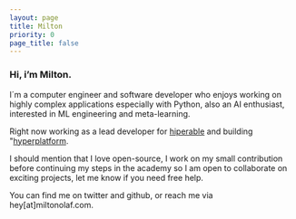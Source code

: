 ```yaml
---
layout: page
title: Milton
priority: 0
page_title: false
---
```

### **Hi, i’m Milton.**

I´m a computer engineer and software developer who enjoys working on highly complex applications especially with Python, also an AI enthusiast, interested in ML engineering and meta-learning.

Right now working as a lead developer for [hiperable](https://hiperable.com) and building "[hyperplatform](https://hyperplatform.io). 

I should mention that I love open-source, I work on my small contribution before continuing my steps in the academy so I am open to collaborate on exciting projects, let me know if you need free help.

You can find me on twitter and github, or reach me via hey[at]miltonolaf.com.
